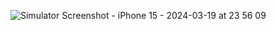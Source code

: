 ![Simulator Screenshot - iPhone 15 - 2024-03-19 at 23 56 09](https://github.com/jianghat/YLSwitch/assets/3273451/6db3605e-59a1-4992-b2d9-24967e8860cb)
